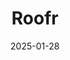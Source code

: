 ---  
layout: startup_page  
title: "Roofr"  
id: "roofr.com"  
permalink: "/roofrroofr.com01282025/"  
website: "https://www.roofr.com"  
funding_round: "Series B"  
funding_amount: ""  
investors: "TCV, ABC Supply, Crosslink Capital, Euclid Ventures, MGFO, i2BF"  
about: "Roofr provides an end-to-end CRM software platform specifically designed for roofing businesses. The platform offers tools for measurement reports, lead capturing, proposals, payments, and more, aiming to streamline operations and increase efficiency for roofing companies. Roofr focuses on building features that directly address the needs and pain points of its roofing customers."  
markets: "SaaS, Roofing, Construction, Home Improvement, Home Renovation, Marketplace"  
hq: "San Francisco, California, United States"  
founded_year: "2015"  
linkedin: "https://www.linkedin.com/company/roofr"  
twitter: "https://twitter.com/roofrapp"  
instagram: ""  
facebook: "https://www.facebook.com/roofrapp"  
crunchbase: "https://www.crunchbase.com/organization/roofr"  
pitchbook: "https://pitchbook.com/profiles/company/182791-54"  

date_display: "28-Jan-2025"  
date: "2025-01-28"

# SEO Optimization  
meta_title: "Roofr - Series B"  
meta_description: "Roofr, Roofr provides an end-to-end CRM software platform specifically designed for roofing businesses. The platform offers tools for measurement reports, le..."  
meta_keywords: "Roofr, SaaS, Roofing, Construction, Home Improvement, Home Renovation, Marketplace, Series B funding"  
canonical_url: "https://startup.projectstartups.com/roofrroofr.com01282025/"  
---